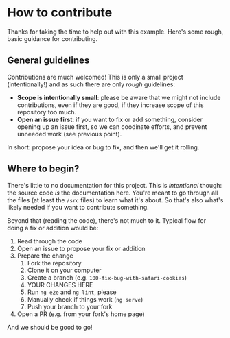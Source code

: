 # How to contribute

Thanks for taking the time to help out with this example.
Here's some rough, basic guidance for contributing.

## General guidelines

Contributions are much welcomed!
This is only a small project (intentionally!) and as such there are only _rough_ guidelines:

- **Scope is intentionally small**: please be aware that we might not include contributions, even if they are good, if they increase scope of this repository too much.
- **Open an issue first**: if you want to fix or add something, consider opening up an issue first, so we can coodinate efforts, and prevent unneeded work (see previous point).

In short: propose your idea or bug to fix, and then we'll get it rolling.

## Where to begin?

There's little to no documentation for this project.
This is _intentional_ though: the source code _is_ the documentation here.
You're meant to go through all the files (at least the `/src` files) to learn what it's about.
So that's also what's likely needed if you want to contribute something.

Beyond that (reading the code), there's not much to it.
Typical flow for doing a fix or addition would be:

1. Read through the code
2. Open an issue to propose your fix or addition
3. Prepare the change
   1. Fork the repository
   2. Clone it on your computer
   3. Create a branch (e.g. `100-fix-bug-with-safari-cookies`)
   4. YOUR CHANGES HERE
   5. Run `ng e2e` and `ng lint`, please
   6. Manually check if things work (`ng serve`)
   7. Push your branch to your fork
4. Open a PR (e.g. from your fork's home page)

And we should be good to go!
